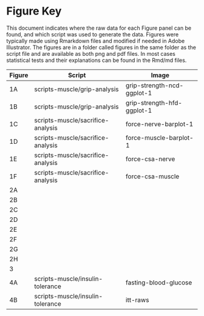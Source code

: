 Figure Key
============

This document indicates where the raw data for each Figure panel can be found, and which script was used to generate the data.  Figures were typically made using Rmarkdown files and modified if needed in Adobe Illustrator. The figures are in a folder called figures in the same folder as the script file and are available as both png and pdf files.  In most cases statistical tests and their explanations can be found in the Rmd/md files.

| Figure | Script | Image |
|--------|--------|-------|
|   1A     |     scripts-muscle/grip-analysis   |    grip-strength-ncd-ggplot-1   |
|   1B     |     scripts-muscle/grip-analysis   |    grip-strength-hfd-ggplot-1   |
|   1C     |     scripts-muscle/sacrifice-analysis    |   force-nerve-barplot-1    |
|   1D     |     scripts-muscle/sacrifice-analysis    |   force-muscle-barplot-1   |
|   1E     |     scripts-muscle/sacrifice-analysis   |  force-csa-nerve     |
|   1F     |     scripts-muscle/sacrifice-analysis   |  force-csa-muscle     |
|   2A     |        |       |
|   2B     |        |       |
|   2C     |        |       |
|   2D     |        |       |
|   2E     |        |       |
|   2F     |        |       |
|   2G     |        |       |
|   2H     |        |       |
|   3      |        |       |
|   4A     |     scripts-muscle/insulin-tolerance    |  fasting-blood-glucose |
|   4B     |     scripts-muscle/insulin-tolerance    |  itt-raws |
